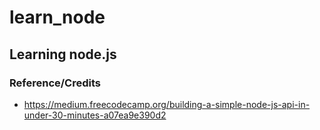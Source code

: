 # learn_node

## Learning node.js
### Reference/Credits
* https://medium.freecodecamp.org/building-a-simple-node-js-api-in-under-30-minutes-a07ea9e390d2

